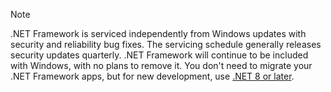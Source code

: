 > [!NOTE]
> .NET Framework is serviced independently from Windows updates with security and reliability bug fixes.  The servicing schedule generally releases security updates quarterly. .NET Framework will continue to be included with Windows, with no plans to remove it. You don't need to migrate your .NET Framework apps, but for new development, use [.NET 8 or later](~/docs/core/introduction.md).